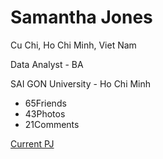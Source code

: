 <div class="profile-page">
  <div class="content">
    <div class="content__cover">
      <div class="content__avatar"></div>
      <div class="content__bull"><span></span><span></span><span></span><span></span><span></span>
      </div>
    </div>
    <div class="content__title">
      <h1>Samantha Jones</h1><span>Cu Chi, Ho Chi Minh, Viet Nam</span>
    </div>
    <div class="content__description">
      <p>Data Analyst - BA</p>
      <p>SAI GON University - Ho Chi Minh</p>
    </div>
    <ul class="content__list">
      <li><span>65</span>Friends</li>
      <li><span>43</span>Photos</li>
      <li><span>21</span>Comments</li>
    </ul>
    <div class="content__button"><a class="button" href="https://ayashion.github.io/Web1/">
        <div class="button__border"></div>
        <div class="button__bg"></div>
        <p class="button__text">Current PJ</p></a></div>
  </div>
  <div class="bg">
    <div><span></span><span></span><span></span><span></span><span></span><span></span><span></span>
    </div>
  </div>
</div>
